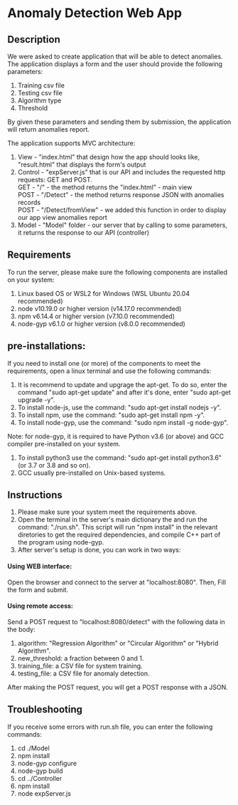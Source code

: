 # Anomaly Detection Web App

## Description

We were asked to create application that will be able to detect anomalies.
The application displays a form and the user should provide the following parameters:

1. Training csv file
2. Testing csv file
3. Algorithm type
4. Threshold

By given these parameters and sending them by submission, the application will return anomalies report.

The application supports MVC architecture:

1. View - "index.html" that design how the app should looks like, "result.html" that displays the form's output  
2. Control - "expServer.js" that is our API and includes the requested http requests: GET and POST.  
   GET - "/" - the method returns the "index.html" - main view  
   POST - "/Detect" - the method returns response JSON with anomalies records  
   POST - "/Detect/fromView" - we added this function in order to display our app view anomalies report  
4. Model - "Model" folder - our server that by calling to some parameters, it returns the response to our API (controller)  



## Requirements

To run the server, please make sure the following components are installed on your system:
1. Linux based OS or WSL2 for Windows (WSL Ubuntu 20.04 recommended)
2. node v10.19.0 or higher version (v14.17.0 recommended)
3. npm v6.14.4 or higher version (v7.10.0 recommended)
4. node-gyp v6.1.0 or higher version (v8.0.0 recommended)

## pre-installations:

If you need to install one (or more) of the components to meet the requirements, open a linux terminal and use the following commands:
1. It is recommend to update and upgrage the apt-get. To do so, enter the command "sudo apt-get update" and after it's done, enter "sudo apt-get upgrade -y".
2. To install node-js, use the command: "sudo apt-get install nodejs -y".
3. To install npm, use the command: "sudo apt-get install npm -y".
4. To install node-gyp, use the command: "sudo npm install -g node-gyp".

Note: for node-gyp, it is required to have Python v3.6 (or above) and GCC compiler pre-installed on your system.
1. To install python3 use the command: "sudo apt-get install python3.6" (or 3.7 or 3.8 and so on).
2. GCC usually pre-installed on Unix-based systems.

## Instructions

1. Please make sure your system meet the requirements above.
2. Open the terminal in the server's main dictionary the and run the command: "./run.sh". This script will run "npm install" in the relevant diretories to get the required dependencies, and compile C++ part of the program using node-gyp.
3. After server's setup is done, you can work in two ways:

#### Using WEB interface:

Open the browser and connect to the server at "localhost:8080". Then, Fill the form and submit.

#### Using remote access:

Send a POST request to "localhost:8080/detect" with the following data in the body:  
1. algorithm: "Regression Algorithm" or "Circular Algorithm" or "Hybrid Algorithm".
2. new_threshold: a fraction between 0 and 1.
3. training_file: a CSV file for system training.
4. testing_file: a CSV file for anomaly detection.

After making the POST request, you will get a POST response with a JSON.

## Troubleshooting

If you receive some errors with run.sh file, you can enter the following commands:
1. cd ./Model
2. npm install
3. node-gyp configure
4. node-gyp build
5. cd ../Controller
6. npm install
7. node expServer.js 
